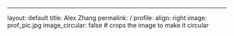 ---
layout: default
title: Alex Zhang
permalink: /
profile:
  align: right
  image: prof_pic.jpg
  image_circular: false # crops the image to make it circular

